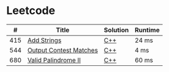 # Leetcode

| # | Title | Solution | Runtime |
|---| ----- | -------- | ------- |
|415|[ Add Strings](https://leetcode.com/problems/add-strings/)|[C++](./solutions/415.%20Add%20Strings.cpp)|24 ms|
|544|[ Output Contest Matches](https://leetcode.com/problems/output-contest-matches/)|[C++](./solutions/544.%20Output%20Contest%20Matches.cpp)|4 ms|
|680|[ Valid Palindrome II](https://leetcode.com/problems/valid-palindrome-ii/)|[C++](./solutions/680.%20Valid%20Palindrome%20II.cpp)|60 ms|
